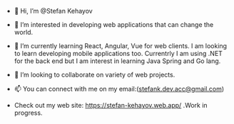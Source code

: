 - 👋 Hi, I’m @Stefan Kehayov
- 👀 I’m interested in developing web applications that can change the world.
- 🌱 I’m currently learning React, Angular, Vue for web clients. I am looking to learn developing mobile applications too.
Currentrly I am using .NET for the back end but I am interest in learning Java Spring and Go lang.

- 💞️ I’m looking to collaborate on variety of web projects.
- 📫 You can connect with me on my email:(stefank.dev.acc@gmail.com)
- Check out my web site: https://stefan-kehayov.web.app/  .Work in progress.
